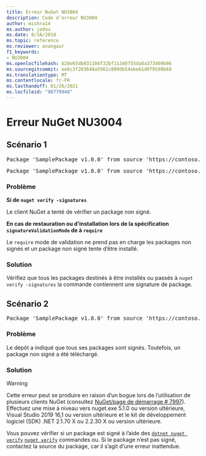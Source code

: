 ```yaml
---
title: Erreur NuGet NU3004
description: Code d’erreur NU3004
author: mishra14
ms.author: jodou
ms.date: 8/16/2018
ms.topic: reference
ms.reviewer: anangaur
f1_keywords:
- NU3004
ms.openlocfilehash: b28e65db031104f32bf11340755da8a373469b06
ms.sourcegitcommit: ee6c3f203648a5561c809db54ebeb1d0f0598b68
ms.translationtype: MT
ms.contentlocale: fr-FR
ms.lasthandoff: 01/26/2021
ms.locfileid: "98779948"
---
```

# <a name="nuget-error-nu3004"></a>Erreur NuGet NU3004

## <a name="scenario-1"></a>Scénario 1

<pre>Package 'SamplePackage v1.0.0' from source 'https://contoso.com/index.json': The package is not signed.</pre>
<pre>Package 'SamplePackage v1.0.0' from source 'https://contoso.com/index.json': signatureValidationMode is set to require, so packages are allowed only if signed by trusted signers; however, this package is unsigned.</pre>

### <a name="issue"></a>Problème

**Si de `nuget verify -signatures`**

Le client NuGet a tenté de vérifier un package non signé.

**En cas de restauration ou d’installation lors de la spécification `signatureValidationMode` de à `require`**

Le `require` mode de validation ne prend pas en charge les packages non signés et un package non signé tente d’être installé.

### <a name="solution"></a>Solution

Vérifiez que tous les packages destinés à être installés ou passés à `nuget verify -signatures` la commande contiennent une signature de package.

## <a name="scenario-2"></a>Scénario 2

<pre>Package 'SamplePackage v1.0.0' from source 'https://contoso.com/index.json': This repository indicated that all its packages are repository signed; however, this package is unsigned.</pre>

### <a name="issue"></a>Problème

Le dépôt a indiqué que tous ses packages sont signés. Toutefois, un package non signé a été téléchargé.

### <a name="solution"></a>Solution

> [!Warning]
> Cette erreur peut se produire en raison d’un bogue lors de l’utilisation de plusieurs clients NuGet (consultez [NuGet/page de démarrage # 7997](https://github.com/NuGet/Home/issues/7997)). Effectuez une mise à niveau vers nuget.exe 5.1.0 ou version ultérieure, Visual Studio 2019 16,1 ou version ultérieure et le kit de développement logiciel (SDK) .NET 2.1.70 X ou 2.2.30 X ou version ultérieure.

Vous pouvez vérifier si un package est signé à l’aide des [`dotnet nuget verify`](/dotnet/core/tools/dotnet-nuget-verify.md) [`nuget verify`](../cli-reference/cli-ref-verify.md) commandes ou. Si le package n’est pas signé, contactez la source du package, car il s’agit d’une erreur inattendue.
